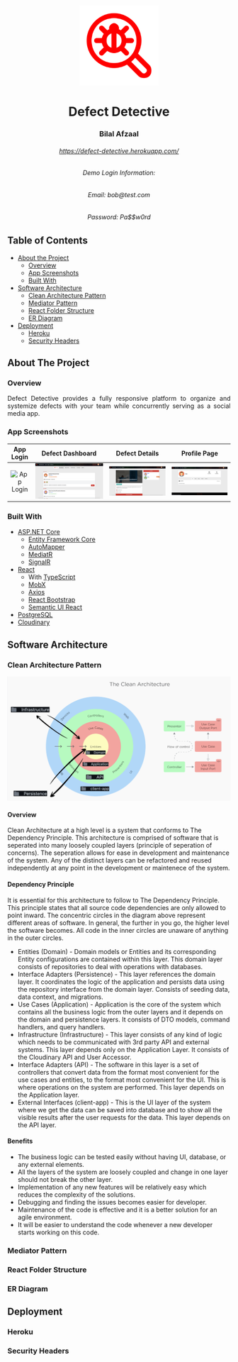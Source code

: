 <p align="center"> 
  <img src="client-app/public/assets/logo_red.png" alt="logo.png" width="180px" height="180px">
</p>

<h1 align="center"> Defect Detective</h1>
<h3 align="center"> Bilal Afzaal </h3>
<h6 align="center"><a href="https://defect-detective.herokuapp.com/">https://defect-detective.herokuapp.com/</a></h6>
<h6 align="center"> Demo Login Information: </h6>
<h6 align="center"> Email: bob@test.com </h6>
<h6 align="center"> Password: Pa$$w0rd </h6>

<!-- TABLE OF CONTENTS -->
## Table of Contents

* [About the Project](#about-the-project)
  * [Overview](#overview)
  * [App Screenshots](#app-screenshots)
  * [Built With](#built-with)
* [Software Architecture](#software-architecture)
  * [Clean Architecture Pattern](#clean-architecture-pattern)
  * [Mediator Pattern](#mediator-pattern)
  * [React Folder Structure](#react-folder-structure)
  * [ER Diagram](#er-diagram)
* [Deployment](#deployment)
  * [Heroku](#heroku)
  * [Security Headers](#security-headers)

<!-- ABOUT THE PROJECT -->
## About The Project

### Overview
<p align="justify"> 
   Defect Detective provides a fully responsive platform to organize and systemize defects with your team while concurrently serving as a social media app. 
</p>

### App Screenshots

App  Login         |  Defect Dashboard | Defect Details      |  Profile Page
:-------------------------:|:-------------------------:|:-------------------------:|:-------------------------:
<img src="READMEAssets/Home.png" title="App Login " width="100%"> |<img src="READMEAssets/Dashboard.png" title="Defect Dashboard" width="100%">|<img src="READMEAssets/Details.png" title="Defect Details" width="100%"> |<img src="READMEAssets/Profile.png" title="Profile Page" width="100%">

### Built With
- [ASP.NET Core](https://docs.microsoft.com/en-us/aspnet/core/?view=aspnetcore-5.0)
  - [Entity Framework Core](https://docs.microsoft.com/en-us/ef/core/)
  - [AutoMapper](https://automapper.org/)
  - [MediatR](https://github.com/jbogard/MediatR)
  - [SignalR](https://dotnet.microsoft.com/apps/aspnet/signalr)
- [React](https://reactjs.org/)
  - With [TypeScript](https://create-react-app.dev/docs/adding-typescript/)
  - [MobX](https://mobx.js.org/README.html)
  - [Axios](https://www.npmjs.com/package/axios)
  - [React Bootstrap](https://react-bootstrap.github.io/)
  - [Semantic UI React](https://react.semantic-ui.com/)
- [PostgreSQL](https://www.postgresql.org/)
- [Cloudinary](https://cloudinary.com/documentation)

<!-- SOFTWARE ARCHITECTURE -->
## Software Architecture

### Clean Architecture Pattern

<img src="READMEAssets/CleanArchitecture.png" alt="CleanArchitecture.png">

#### Overview
Clean Architecture at a high level is a system that conforms to The Dependency Principle. This architecture is comprised of software that is seperated into many loosely coupled layers (principle of seperation of concerns). The seperation allows for ease in development and maintenance of the system. Any of the distinct layers can be refactored and reused independently at any point in the development or maintenece of the system.

#### Dependency Principle
It is essential for this architecture to follow to The Dependency Principle. This principle states that all source code dependencies are only allowed to point inward. The concentric circles in the diagram above represent different areas of software. In general, the further in you go, the higher level the software becomes. All code in the inner circles are unaware of anything in the outer circles.
- Entities (Domain) - Domain models or Entities and its corresponding Entity configurations are contained within this layer. This domain layer consists of repositories to deal with operations with databases.
- Interface Adapters (Persistence) - This layer references the domain layer. It coordinates the logic of the application and persists data using the repository interface from the domain layer. Consists of seeding data, data context, and migrations.
- Use Cases (Application) - Application is the core of the system which contains all the business logic from the outer layers and it depends on the domain and persistence layers. It consists of DTO models, command handlers, and query handlers.
- Infrastructure (Infrastructure) - This layer consists of any kind of logic which needs to be communicated with 3rd party API and external systems. This layer depends only on the Application Layer. It consists of the Cloudinary API and User Accessor.
- Interface Adapters (API) - The software in this layer is a set of controllers that convert data from the format most convenient for the use cases and entities, to the format most convenient for the UI. This is where operations on the system are performed. This layer depends on the Application layer.
- External Interfaces (client-app) - This is the UI layer of the system where we get the data can be saved into database and to show all the visible results after the user requests for the data. This layer depends on the API layer.

#### Benefits
- The business logic can be tested easily without having UI, database, or any external elements.
- All the layers of the system are loosely coupled and change in one layer should not break the other layer.
- Implementation of any new features will be relatively easy which reduces the complexity of the solutions.
- Debugging and finding the issues becomes easier for developer.
- Maintenance of the code is effective and it is a better solution for an agile environment.
- It will be easier to understand the code whenever a new developer starts working on this code.

### Mediator Pattern

### React Folder Structure

### ER Diagram

<!-- DEPLOYMENT -->
## Deployment

### Heroku

### Security Headers

